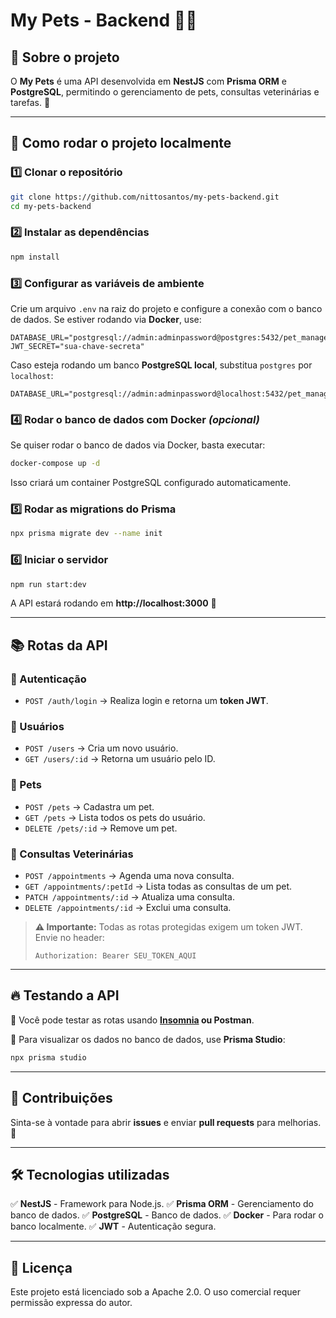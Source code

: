 # My Pets - Backend 🐶🐾

## 📌 Sobre o projeto
O **My Pets** é uma API desenvolvida em **NestJS** com **Prisma ORM** e **PostgreSQL**, permitindo o gerenciamento de pets, consultas veterinárias e tarefas. 🚀

---

## 🚀 Como rodar o projeto localmente

### **1️⃣ Clonar o repositório**
```sh
git clone https://github.com/nittosantos/my-pets-backend.git
cd my-pets-backend
```

### **2️⃣ Instalar as dependências**
```sh
npm install
```

### **3️⃣ Configurar as variáveis de ambiente**
Crie um arquivo `.env` na raiz do projeto e configure a conexão com o banco de dados. Se estiver rodando via **Docker**, use:
```env
DATABASE_URL="postgresql://admin:adminpassword@postgres:5432/pet_management"
JWT_SECRET="sua-chave-secreta"
```
Caso esteja rodando um banco **PostgreSQL local**, substitua `postgres` por `localhost`:
```env
DATABASE_URL="postgresql://admin:adminpassword@localhost:5432/pet_management"
```

### **4️⃣ Rodar o banco de dados com Docker** *(opcional)*
Se quiser rodar o banco de dados via Docker, basta executar:
```sh
docker-compose up -d
```
Isso criará um container PostgreSQL configurado automaticamente.

### **5️⃣ Rodar as migrations do Prisma**
```sh
npx prisma migrate dev --name init
```

### **6️⃣ Iniciar o servidor**
```sh
npm run start:dev
```
A API estará rodando em **http://localhost:3000** 🚀

---

## 📚 Rotas da API

### **🔑 Autenticação**
- `POST /auth/login` → Realiza login e retorna um **token JWT**.

### **👤 Usuários**
- `POST /users` → Cria um novo usuário.
- `GET /users/:id` → Retorna um usuário pelo ID.

### **🐾 Pets**
- `POST /pets` → Cadastra um pet.
- `GET /pets` → Lista todos os pets do usuário.
- `DELETE /pets/:id` → Remove um pet.

### **🏥 Consultas Veterinárias**
- `POST /appointments` → Agenda uma nova consulta.
- `GET /appointments/:petId` → Lista todas as consultas de um pet.
- `PATCH /appointments/:id` → Atualiza uma consulta.
- `DELETE /appointments/:id` → Exclui uma consulta.

> **⚠ Importante:** Todas as rotas protegidas exigem um token JWT. Envie no header:
> ```
> Authorization: Bearer SEU_TOKEN_AQUI
> ```

---

## 🔥 Testando a API
📌 Você pode testar as rotas usando **[Insomnia](https://insomnia.rest/) ou Postman**.

📌 Para visualizar os dados no banco de dados, use **Prisma Studio**:
```sh
npx prisma studio
```

---

## 📌 Contribuições
Sinta-se à vontade para abrir **issues** e enviar **pull requests** para melhorias. 🚀

---

## 🛠 Tecnologias utilizadas
✅ **NestJS** - Framework para Node.js.
✅ **Prisma ORM** - Gerenciamento do banco de dados.
✅ **PostgreSQL** - Banco de dados.
✅ **Docker** - Para rodar o banco localmente.
✅ **JWT** - Autenticação segura.

---

## 📜 Licença
Este projeto está licenciado sob a Apache 2.0. O uso comercial requer permissão expressa do autor.


